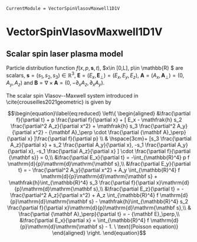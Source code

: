 ```@meta
CurrentModule = VectorSpinVlasovMaxwell1D1V
```

# VectorSpinVlasovMaxwell1D1V

## Scalar spin laser plasma model

Particle distribution function $f(x, p, {\mathbf s}, t)$, $x\in [0,L], p\in \mathbb{R} $ are scalars, ${\mathbf s}=(s_1,s_2,s_3) \in \mathbb{R}^3$, ${\mathbf E} = (E_x, {\mathbf E}_\perp) = (E_x, E_y, E_z)$, ${\mathbf A} = (A_x, {\mathbf A}_\perp) = (0, A_y, A_z)$ and ${\mathbf B} =\nabla\times{\mathbf  A} = (0,- \partial_xA_z,  \partial_xA_y)$.

The scalar spin Vlasov--Maxwell  system introduced in \cite{crouseilles2021geometric} is given by 

```math
\begin{equation}\label{eq:reduced}
\left\{
\begin{aligned}
&\frac{\partial f}{\partial t} + p \frac{\partial f}{\partial x} + [ E_x - \mathfrak{h} s_2 \frac{\partial^2 A_z}{\partial x^2} + \mathfrak{h} s_3 \frac{\partial^2 A_y}{\partial x^2}  - {\mathbf A}_\perp \cdot \frac{\partial {\mathbf A}_\perp}{\partial x} ]\frac{\partial f}{\partial p}  \\ 
& \hspace{3cm}+ [s_3 \frac{\partial A_z}{\partial x} + s_2 \frac{\partial A_y}{\partial x}, -s_1 \frac{\partial A_y}{\partial x}, -s_1 \frac{\partial A_z}{\partial x} ] \cdot \frac{\partial f}{\partial {\mathbf s}} = 0,\\
&\frac{\partial E_x}{\partial t} = -\int_{\mathbb{R}^4} p f  \mathrm{d}{p}\mathrm{d}\mathrm{\mathbf s},\\
&\frac{\partial E_y}{\partial t} = - \frac{\partial^2 A_y}{\partial x^2} + A_y \int_{\mathbb{R}^4}  f  \mathrm{d}{p}\mathrm{d}\mathrm{\mathbf s} + \mathfrak{h}\int_{\mathbb{R}^4} s_3 \frac{\partial f}{\partial x}\mathrm{d}{p}\mathrm{d}\mathrm{\mathbf s},\\
&\frac{\partial E_z}{\partial t} = - \frac{\partial^2 A_z}{\partial x^2} + A_z \int_{\mathbb{R}^4}  f  \mathrm{d}{p}\mathrm{d}\mathrm{\mathbf s} - \mathfrak{h}\int_{\mathbb{R}^4} s_2 \frac{\partial f}{\partial x}\mathrm{d}{p}\mathrm{d}\mathrm{\mathbf s},\\
& \frac{\partial {\mathbf A}_\perp}{\partial t} = - {\mathbf E}_\perp,\\
&\frac{\partial E_x}{\partial x} = \int_{\mathbb{R}^4} f \mathrm{d}{p}\mathrm{d}\mathrm{\mathbf s} - 1. \ \text{(Poisson equation)}
\end{aligned}
\right.
\end{equation}
```
